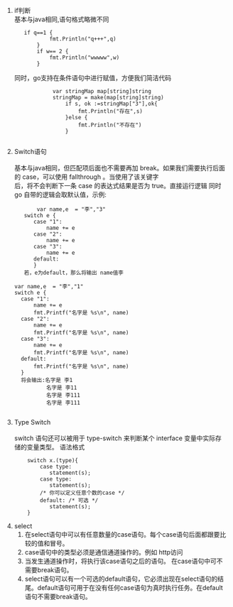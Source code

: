 1.  if判断<br>
     基本与java相同,语句格式略微不同
     ```aidl
        if q==1 {
        		fmt.Println("q+++",q)
        	}
        	if w== 2 {
        		fmt.Println("wwwww",w)
        	}

    ```
    同时，go支持在条件语句中进行赋值，方便我们简洁代码
    ```aidl
                var stringMap map[string]string
                stringMap = make(map[string]string)
                	if s, ok :=stringMap["3"],ok{
                		fmt.Println("存在",s)
                	}else {
                		fmt.Println("不存在")
                	}
            	
     ```
2.   Switch语句<br>  
      基本与java相同，但匹配项后面也不需要再加 break。如果我们需要执行后面的 case，可以使用 fallthrough 。当使用了该关键字<br>
      后，将不会判断下一条 case 的表达式结果是否为 true。直接运行逻辑
      同时go 自带的逻辑会取默认值，示例:
      ```aidl
             var name,e  = "李","3"
         switch e {
         	case "1":
         		name += e
         	case "2":
         		name += e
         	case "3":
         		name += e
         	default:
         	}
         若，e为default，那么将输出 name值李
      ```
      ````aidl
      var name,e  = "李","1"
      switch e {
      	case "1":
      		name += e
      		fmt.Printf("名字是 %s\n", name)
      	case "2":
      		name += e
      		fmt.Printf("名字是 %s\n", name)
      	case "3":
      		name += e
      		fmt.Printf("名字是 %s\n", name)
      	default:
      		fmt.Printf("名字是 %s\n", name)
      	}
        将会输出:名字是 李1
                名字是 李11
                名字是 李111
                名字是 李111
   
     ````
3.  Type Switch<br>      
    switch 语句还可以被用于 type-switch 来判断某个 interface 变量中实际存储的变量类型。
    语法格式<br>
    ```aidl
        switch x.(type){
            case type:
               statement(s);      
            case type:
               statement(s); 
            /* 你可以定义任意个数的case */
            default: /* 可选 */
               statement(s);
        }

    ```
4. select <br>    
     1. 在select语句中可以有任意数量的case语句。每个case语句后面都跟要比较的值和冒号。
     2. case语句中的类型必须是通信通道操作的。例如 http访问
     3. 当发生通道操作时，将执行该case语句之后的语句。 在case语句中可不需要break语句。
     4. select语句可以有一个可选的default语句，它必须出现在select语句的结尾。default语句可用于在没有任何case语句为真时执行任务。在default语句不需要break语句。
     
     

    